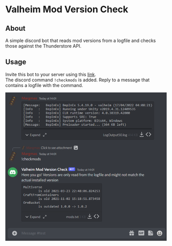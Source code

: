 # Valheim Mod Version Check

## About
A simple discord bot that reads mod versions from a logfile and checks those against the Thunderstore API.

## Usage
Invite this bot to your server using this [link](https://discord.com/api/oauth2/authorize?client_id=972794598856474664&permissions=100352&scope=bot).\
The discord command `!checkmods` is added. Reply to a message that contains a logfile with the command.

![example](Docs/DiscordExample.png)

